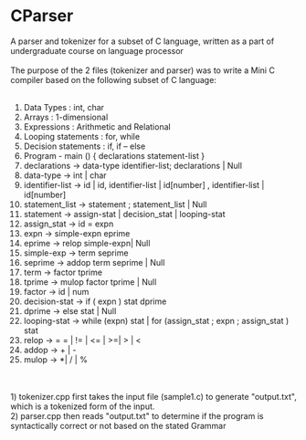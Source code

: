# CParser
A parser and tokenizer for a subset of C language, written as a part of undergraduate course on language processor <br />
 <br />
The purpose of the 2 files (tokenizer and parser) was to write a Mini C compiler based on the following subset of C language: <br />
 <br />
1) Data Types : int, char  <br />
2) Arrays : 1-dimensional  <br />
3) Expressions : Arithmetic and Relational <br />
4) Looping statements : for, while <br />
5) Decision statements : if, if – else <br />
6) Program - main () { declarations statement-list } <br />
7) declarations -> data-type identifier-list; declarations | Null <br />
8) data-type -> int | char <br />
9) identifier-list -> id | id, identifier-list | id[number] , identifier-list | id[number] <br />
10) statement_list -> statement ; statement_list | Null <br />
11) statement -> assign-stat | decision_stat | looping-stat <br />
12) assign_stat -> id = expn <br />
13) expn -> simple-expn eprime <br />
14) eprime -> relop simple-expn| Null <br />
15) simple-exp -> term seprime <br />
16) seprime -> addop term seprime | Null <br />
17) term -> factor tprime <br />
18) tprime -> mulop factor tprime | Null <br />
19) factor -> id | num <br />
20) decision-stat -> if ( expn ) stat dprime <br />
21) dprime -> else stat | Null <br />
22) looping-stat -> while (expn) stat | for (assign_stat ; expn ; assign_stat ) stat <br />
23) relop -> = = | != | <= | >=| > | < <br />
24) addop -> + | - <br />
25) mulop -> *| / | % <br />
<br />
<br />
1) tokenizer.cpp first takes the input file (sample1.c) to generate "output.txt", which is a tokenized form of the input. <br />
2) parser.cpp then reads "output.txt" to determine if the program is syntactically correct or not based on the stated Grammar <br />
